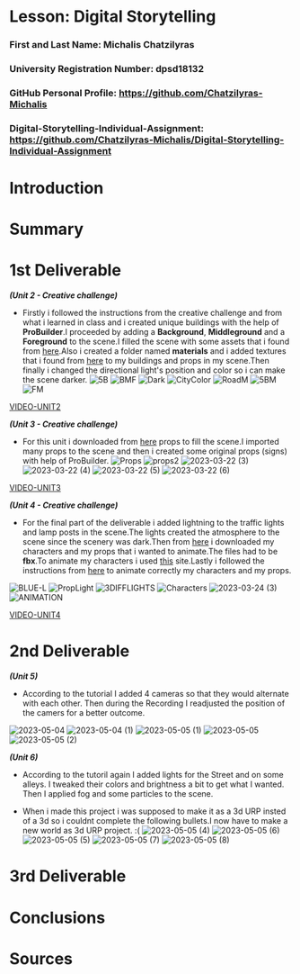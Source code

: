 # Lesson: Digital Storytelling

### First and Last Name: Michalis Chatzilyras
### University Registration Number: dpsd18132
### GitHub Personal Profile: https://github.com/Chatzilyras-Michalis
### Digital-Storytelling-Individual-Assignment: https://github.com/Chatzilyras-Michalis/Digital-Storytelling-Individual-Assignment

# Introduction



# Summary


# 1st Deliverable

***(Unit 2 - Creative challenge)***

- Firstly i followed the instructions from the creative challenge and from what i learned in class and i created unique buildings with the help of **ProBuilder**.I proceeded by adding a **Background**,  **Middleground** and a **Foreground** to the scene.I filled the scene with some assets that i found from [here](https://assetstore.unity.com/?category=3d%2Fenvironments%2Froadways&orderBy=4).Also i created a folder named **materials** and i added textures that i found from [here](https://www.textures.com/browse/pbr-materials/114558) to my buildings and props in my scene.Then finally i changed the directional light's position and color so i can make the scene darker.
![5B](https://user-images.githubusercontent.com/100956239/227389191-a500c671-09df-4772-a0d9-95465e0fd131.png)
![BMF](https://user-images.githubusercontent.com/100956239/227389205-c63b2c51-dade-4333-a7f5-9dbd998a9be7.png)
![Dark](https://user-images.githubusercontent.com/100956239/227389400-381d4ca0-a78a-44b9-9abc-a982fa9d1fb4.png)
![CityColor](https://user-images.githubusercontent.com/100956239/227389604-2a9aec49-c91c-4d2a-8693-ff00579e050b.png)
![RoadM](https://user-images.githubusercontent.com/100956239/227390294-449ca35d-d2ae-44f9-b9df-602e2a7fea03.png)
![5BM](https://user-images.githubusercontent.com/100956239/227390302-f21bbb00-a5ce-476f-b6dd-769cdd7e6b31.png)
![FM](https://user-images.githubusercontent.com/100956239/227390310-68ed972a-c004-4622-a202-978d3e60edc0.png)

[VIDEO-UNIT2](https://youtu.be/hj6jB1G54cc)

***(Unit 3 - Creative challenge)***

- For this unit i downloaded from [here](https://assetstore.unity.com/?category=3d%2Fenvironments%2Froadways&orderBy=4) props to fill the scene.I imported  many props to the scene and then i created some original props (signs) with help of ProBuilder.
 ![Props](https://user-images.githubusercontent.com/100956239/227391305-441fd249-0522-49d2-9959-3e26c87a74b8.png)
![props2](https://user-images.githubusercontent.com/100956239/227391312-7a1e3653-e44e-49a4-941a-4c823b1851be.png)
![2023-03-22 (3)](https://user-images.githubusercontent.com/100956239/227391362-5faad6ec-8aad-4790-95de-f4e82b9ee414.png)
![2023-03-22 (4)](https://user-images.githubusercontent.com/100956239/227391369-ce1a4b17-66ba-4321-9c06-5ad6dfe62048.png)
![2023-03-22 (5)](https://user-images.githubusercontent.com/100956239/227391380-24291045-59e9-4610-b4f9-6d5c0a9e9211.png)
![2023-03-22 (6)](https://user-images.githubusercontent.com/100956239/227391385-ecd7d5f1-8cf3-4c54-a945-64df39450166.png)

[VIDEO-UNIT3](https://youtu.be/rJ7xLUldSx8 )

***(Unit 4 - Creative challenge)***
- For the final part of the deliverable i added lightning to the traffic lights and lamp posts in the scene.The lights created the atmosphere to the scene since the scenery was dark.Then from [here](https://sketchfab.com/feed) i downloaded my characters and my  props that i wanted to animate.The files had to be **fbx**.To animate my characters i used [this](https://www.mixamo.com/#/) site.Lastly i followed the instructions from [here](https://learn.unity.com/tutorial/lesson-4-3-configure-humanoid-rigs-and-add-animation-clips?uv=2019.4&courseId=5ee00851edbc2a0022274f75&projectId=5ed9b7cdedbc2a115bab2a9f#5ed99d04edbc2a06de31344d) to animate correctly my characters and my props.

![BLUE-L](https://user-images.githubusercontent.com/100956239/227394094-c7e14d9c-1b2b-4d4b-9470-ec5669c40622.png)
![PropLight](https://user-images.githubusercontent.com/100956239/227394125-6c23c1ce-9f31-4a20-88b6-e12213f0c9a0.png)
![3DIFFLIGHTS](https://user-images.githubusercontent.com/100956239/227394131-21d95fec-4e5a-4504-976f-508a8ef6f3ad.png)
![Characters](https://user-images.githubusercontent.com/100956239/227394143-e12873c5-6fc0-4eb4-ac35-0a285cef94da.png)
![2023-03-24 (3)](https://user-images.githubusercontent.com/100956239/227394149-a22c8c6c-f21a-4cbe-90a8-e5fa8487df6d.png)
![ANIMATION](https://user-images.githubusercontent.com/100956239/227394155-a9b812a0-13cc-45ef-ac01-91f9df7eb1b2.png)





[VIDEO-UNIT4](https://youtu.be/1oq_En9--aY)




# 2nd Deliverable

***(Unit 5)***

- According to the tutorial I added 4 cameras so that they would alternate with each other. Then during the Recording I readjusted the position of the camers for a better outcome.

![2023-05-04](https://user-images.githubusercontent.com/100956239/236673305-4e8021b4-52ae-4285-be40-48a6ab8ada92.png)
![2023-05-04 (1)](https://user-images.githubusercontent.com/100956239/236673308-e6ed65fd-ca0f-4621-b704-a29a9e858944.png)
![2023-05-05 (1)](https://user-images.githubusercontent.com/100956239/236673327-8e500cc2-81e9-4a03-ac8b-3e9bea3580c9.png)
![2023-05-05](https://user-images.githubusercontent.com/100956239/236673332-3aa30190-3487-4a25-9654-46a74b168537.png)
![2023-05-05 (2)](https://user-images.githubusercontent.com/100956239/236673336-d8f0fdd5-e384-4864-aadc-442c90284588.png)

***(Unit 6)***
- According to the tutoril again I added lights for the Street and on some alleys. I tweaked their colors and brightness a bit to get what I wanted. Then I applied fog and some particles to the scene.

- When i made this project i was supposed to make it as a 3d URP insted of a 3d so i couldnt complete the following bullets.I now have to make a new world as 3d URP project. :(
![2023-05-05 (4)](https://user-images.githubusercontent.com/100956239/236673619-1a44dede-f56b-484a-b208-e33ac82c4d7a.png)
![2023-05-05 (6)](https://user-images.githubusercontent.com/100956239/236673621-b2aa09ea-8f2d-49d2-a0ff-fdcc44a380e7.png)
![2023-05-05 (5)](https://user-images.githubusercontent.com/100956239/236673623-f39fedb4-e197-4a3f-a28a-96c7f8265368.png)
![2023-05-05 (7)](https://user-images.githubusercontent.com/100956239/236673625-c4dd28a9-03d0-4ff7-b044-270771762d50.png)
![2023-05-05 (8)](https://user-images.githubusercontent.com/100956239/236673627-a1724f40-30eb-4bf5-8c23-56e814948790.png)









# 3rd Deliverable 


# Conclusions


# Sources
